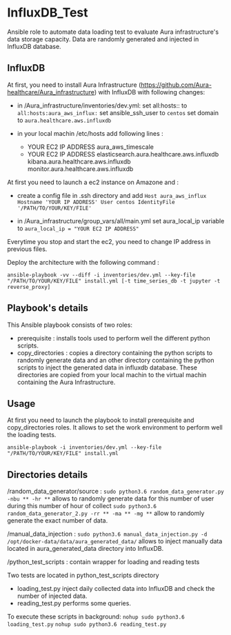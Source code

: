 # InfluxDB_Test

Ansible role to automate data loading test to evaluate Aura infrastructure's data storage capacity. 
Data are randomly generated and injected in InfluxDB database.

## InfluxDB

At first, you need to install Aura Infrastructure (https://github.com/Aura-healthcare/Aura_infrastructure) with InfluxDB with following changes:
  - in /Aura_infrastructure/inventories/dev.yml:
    set all:hosts:: to `all:hosts:aura_aws_influx:`
    set ansible_ssh_user to `centos`
    set domain to `aura.healthcare.aws.influxdb`
    
  - in your local machin /etc/hosts add following lines :
    - YOUR EC2 IP ADDRESS  aura_aws_timescale
    - YOUR EC2 IP ADDRESS  elasticsearch.aura.healthcare.aws.influxdb kibana.aura.healthcare.aws.influxdb monitor.aura.healthcare.aws.influxdb
    
  At first you need to launch a ec2 instance on Amazone and :
  - create a config file in .ssh directory and add 
  `Host aura_aws_influx
    Hostname 'YOUR IP ADDRESS'
    User centos
    IdentityFile '/PATH/TO/YOUR/KEY/FILE'`
    
  - in /Aura_infrastructure/group_vars/all/main.yml set aura_local_ip variable to `aura_local_ip = "YOUR EC2 IP ADDRESS"`

  Everytime you stop and start the ec2, you need to change IP address in previous files.
  
  Deploy the architecture with the following command :
  
  `ansible-playbook -vv --diff -i inventories/dev.yml --key-file "/PATH/TO/YOUR/KEY/FILE" install.yml [-t time_series_db -t jupyter -t reverse_proxy]`

## Playbook's details

This Ansible playbook consists of two roles:
  - prerequisite : installs tools used to perform well the different python scripts.
  - copy_directories : copies a directory containing the python scripts to randomly generate data and an other directory
                       containing the python scripts to inject the generated data in influxdb database. These directories are
                       copied from your local machin to the virtual machin containing the Aura Infrastructure.
                    
## Usage

At first you need to launch the playbook to install prerequisite and copy_directories roles. It allows to set the work environment to perform well the loading tests.

`ansible-playbook -i inventories/dev.yml --key-file "/PATH/TO/YOUR/KEY/FILE" install.yml`
                   
## Directories details

/random_data_generator/source : `sudo python3.6 random_data_generator.py -nbu ** -hr **` allows to randomly generate data for this number of user during this number of hour of collect
                        `sudo python3.6 random_data_generator_2.py -rr ** -ma ** -mg **` allow to randomly generate the exact number of data.
             
/manual_data_injection : `sudo python3.6 manual_data_injection.py -d /opt/docker-data/data/aura_generated_data/` allows to inject manually data located in aura_generated_data directory into InfluxDB.

/python_test_scripts : contain wrapper for loading and reading tests

Two tests are located in python_test_scripts directory
  - loading_test.py inject daily collected data into InfluxDB and check the number of injected data.
  - reading_test.py performs some queries.
  
To execute these scripts in background:
 `nohup sudo python3.6 loading_test.py`
 `nohup sudo python3.6 reading_test.py`
